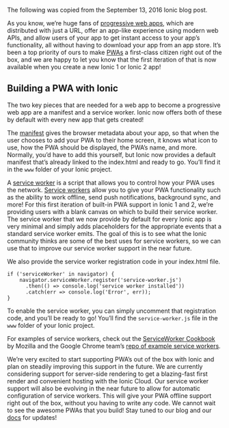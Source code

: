 The following was copied from the September 13, 2016 Ionic blog post.

As you know, we’re huge fans of [progressive web apps](http://blog.ionic.io/navigating-the-world-of-progressive-web-apps-with-ionic-2/), which are distributed with just a URL, offer an app-like experience using modern web APIs, and allow users of your app to get instant access to your app’s functionality, all without having to download your app from an app store. It’s been a top priority of ours to make [PWAs](http://blog.ionic.io/what-is-a-progressive-web-app/) a first-class citizen right out of the box, and we are happy to let you know that the first iteration of that is now available when you create a new Ionic 1 or Ionic 2 app!

## Building a PWA with Ionic
The two key pieces that are needed for a web app to become a progressive web app are a manifest and a service worker. Ionic now offers both of these by default with every new app that gets created!

The [manifest](https://developer.mozilla.org/en-US/docs/Web/Manifest) gives the browser metadata about your app, so that when the user chooses to add your PWA to their home screen, it knows what icon to use, how the PWA should be displayed, the PWA’s name, and more. Normally, you’d have to add this yourself, but Ionic now provides a default manifest that’s already linked to the index.html and ready to go. You’ll find it in the `www` folder of your Ionic project.

A [service worker](https://developer.mozilla.org/en-US/docs/Web/API/Service_Worker_API) is a script that allows you to control how your PWA uses the network. [Service workers](http://blog.ionic.io/service-workers-revolution-against-the-network/) allow you to give your PWA functionality such as the ability to work offline, send push notifications, background sync, and more! For this first iteration of built-in PWA support in Ionic 1 and 2, we’re providing users with a blank canvas on which to build their service worker. The service worker that we now provide by default for every Ionic app is very minimal and simply adds placeholders for the appropriate events that a standard service worker emits. The goal of this is to see what the Ionic community thinks are some of the best uses for service workers, so we can use that to improve our service worker support in the near future.

We also provide the service worker registration code in your index.html file.

    if ('serviceWorker' in navigator) {
        navigator.serviceWorker.register('service-worker.js')
          .then(() => console.log('service worker installed'))
          .catch(err => console.log('Error', err));
    }

To enable the service worker, you can simply uncomment that registration code, and you’ll be ready to go! You’ll find the `service-worker.js` file in the `www` folder of your Ionic project.

For examples of service workers, check out the [ServiceWorker Cookbook](https://serviceworke.rs/) by Mozilla and the Google Chrome team’s [repo of example service workers](https://github.com/GoogleChrome/samples/tree/gh-pages/service-worker).

We’re very excited to start supporting PWA’s out of the box with Ionic and plan on steadily improving this support in the future. We are currently considering support for server-side rendering to get a blazing-fast first render and convenient hosting with the Ionic Cloud. Our service worker support will also be evolving in the near future to allow for automatic configuration of service workers. This will give your PWA offline support right out of the box, without you having to write any code. We cannot wait to see the awesome PWAs that you build! Stay tuned to our blog and our [docs](http://ionicframework.com/docs/) for updates!